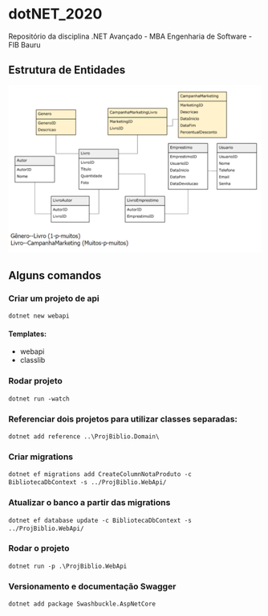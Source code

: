 # dotNET_2020

Repositório da disciplina .NET Avançado - MBA Engenharia de Software - FIB Bauru

## Estrutura de Entidades
![](/imagens/Estrutura.PNG)


## Alguns comandos
### Criar um projeto de api
```
dotnet new webapi
```
#### Templates:
- webapi
- classlib
### Rodar projeto
```
dotnet run -watch
```
### Referenciar dois projetos para utilizar classes separadas:
```
dotnet add reference ..\ProjBiblio.Domain\
```
### Criar migrations
```
dotnet ef migrations add CreateColumnNotaProduto -c BibliotecaDbContext -s ../ProjBiblio.WebApi/
```
### Atualizar o banco a partir das migrations
```
dotnet ef database update -c BibliotecaDbContext -s ../ProjBiblio.WebApi/
```
### Rodar o projeto
```
dotnet run -p .\ProjBiblio.WebApi
```
### Versionamento e documentação Swagger
```
dotnet add package Swashbuckle.AspNetCore
```

